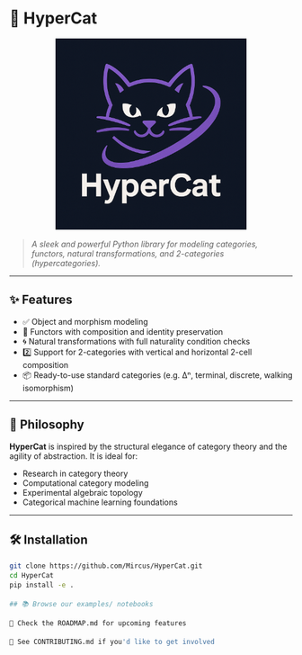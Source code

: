 # 🐾 HyperCat

<p align="center">
  <img src="./HyperCat_logo.png" alt="HyperCat Logo" width="340"/>
</p>

> *A sleek and powerful Python library for modeling categories, functors, natural transformations, and 2-categories (hypercategories).*

---

## ✨ Features

- ✅ Object and morphism modeling  
- 🔁 Functors with composition and identity preservation  
- 🌀 Natural transformations with full naturality condition checks  
- 2️⃣ Support for 2-categories with vertical and horizontal 2-cell composition  
- 📦 Ready-to-use standard categories (e.g. Δⁿ, terminal, discrete, walking isomorphism)

---

## 🧠 Philosophy

**HyperCat** is inspired by the structural elegance of category theory and the agility of abstraction. It is ideal for:
- Research in category theory
- Computational category modeling
- Experimental algebraic topology
- Categorical machine learning foundations

---

## 🛠️ Installation

```bash
git clone https://github.com/Mircus/HyperCat.git
cd HyperCat
pip install -e .

## 📚 Browse our examples/ notebooks

🧭 Check the ROADMAP.md for upcoming features

🤝 See CONTRIBUTING.md if you'd like to get involved

